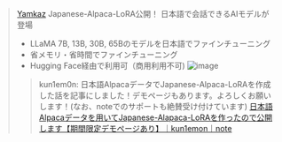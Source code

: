 
> [Yamkaz](https://twitter.com/Yamkaz/status/1639994678681681921/photo/1) Japanese-Alpaca-LoRA公開！
>  日本語で会話できるAIモデルが登場
>
>  - LLaMA 7B, 13B, 30B, 65Bのモデルを日本語でファインチューニング
>  - 省メモリ・省時間でファインチューニング
>  - Hugging Face経由で利用可（商用利用不可)
>  ![image](https://pbs.twimg.com/media/FsJuX7PaEAAOZfP?format=png&name=900x900#.png)
>  >kun1em0n: 日本語AlpacaデータでJapanese-Alpaca-LoRAを作成した話を記事にしました！デモページもあります。よろしくお願いします！(なお、noteでのサポートも絶賛受け付けています)
>  [日本語Alpacaデータを用いてJapanese-Alapaca-LoRAを作ったので公開します【期間限定デモページあり】｜kun1emon｜note](https://note.com/kun1emon/n/n1533345d5d26)

